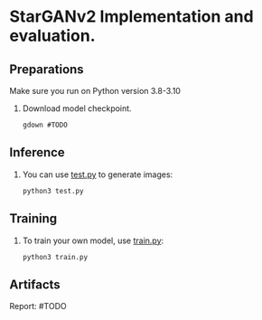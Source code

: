 # StarGANv2 Implementation and evaluation.

## Preparations
Make sure you run on Python version 3.8-3.10

1. Download model checkpoint.
    ```
    gdown #TODO
    ```

## Inference

1. You can use [test.py](./test.py) to generate images:
    ```
    python3 test.py
    ```

## Training

1. To train your own model, use [train.py](./train.py):
    ```
    python3 train.py
    ```
    
## Artifacts

Report: #TODO